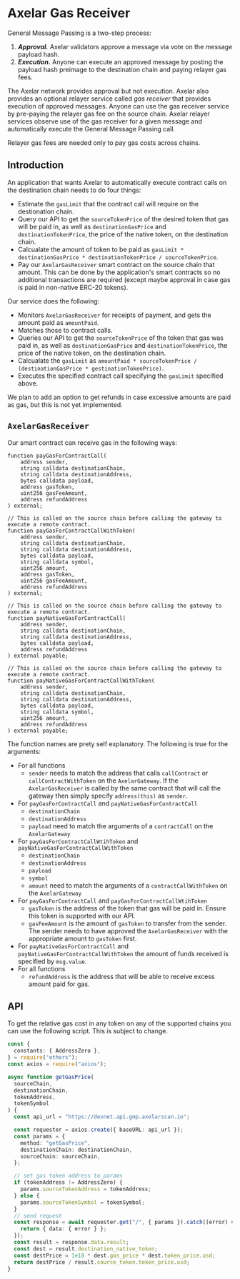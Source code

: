 # Axelar Gas Receiver

General Message Passing is a two-step process:

1. **_Approval._** Axelar validators approve a message via vote on the message payload hash.
2. **_Execution._** Anyone can execute an approved message by posting the payload hash preimage to the destination chain and paying relayer gas fees.

The Axelar network provides approval but not execution. Axelar also provides an optional relayer service called _gas receiver_ that provides execution of approved messages. Anyone can use the gas receiver service by pre-paying the relayer gas fee on the source chain. Axelar relayer services observe use of the gas receiver for a given message and automatically execute the General Message Passing call.

Relayer gas fees are needed only to pay gas costs across chains.

## Introduction

An application that wants Axelar to automatically execute contract calls on the destination chain needs to do four things:

- Estimate the `gasLimit` that the contract call will require on the destionation chain.
- Query our API to get the `sourceTokenPrice` of the desired token that gas will be paid in, as well as `destinationGasPrice` and `destinationTokenPrice`, the price of the native token, on the destination chain.
- Calcualate the amount of token to be paid as `gasLimit * destinationGasPrice * destinationTokenPrice / sourceTokenPrice`.
- Pay our `AxelarGasReceiver` smart contract on the source chain that amount. This can be done by the application's smart contracts so no additional transactions are required (except maybe approval in case gas is paid in non-native ERC-20 tokens).

Our service does the following:

- Monitors `AxelarGasReceiver` for receipts of payment, and gets the amount paid as `amountPaid`.
- Matches those to contract calls.
- Queries our API to get the `sourceTokenPrice` of the token that gas was paid in, as well as `destinationGasPrice` and `destinationTokenPrice`, the price of the native token, on the destination chain.
- Calcualate the `gasLimit` as `amountPaid * sourceTokenPrice / (destinationGasPrice * gestinationTokenPrice)`.
- Executes the specified contract call specifying the `gasLimit` specified above.

We plan to add an option to get refunds in case excessive amounts are paid as gas, but this is not yet implemented.

## `AxelarGasReceiver`

Our smart contract can receive gas in the following ways:

```solidity
function payGasForContractCall(
    address sender,
    string calldata destinationChain,
    string calldata destinationAddress,
    bytes calldata payload,
    address gasToken,
    uint256 gasFeeAmount,
    address refundAddress
) external;
```

```solidity
// This is called on the source chain before calling the gateway to execute a remote contract.
function payGasForContractCallWithToken(
    address sender,
    string calldata destinationChain,
    string calldata destinationAddress,
    bytes calldata payload,
    string calldata symbol,
    uint256 amount,
    address gasToken,
    uint256 gasFeeAmount,
    address refundAddress
) external;
```

```solidity
// This is called on the source chain before calling the gateway to execute a remote contract.
function payNativeGasForContractCall(
    address sender,
    string calldata destinationChain,
    string calldata destinationAddress,
    bytes calldata payload,
    address refundAddress
) external payable;
```

```solidity
// This is called on the source chain before calling the gateway to execute a remote contract.
function payNativeGasForContractCallWithToken(
    address sender,
    string calldata destinationChain,
    string calldata destinationAddress,
    bytes calldata payload,
    string calldata symbol,
    uint256 amount,
    address refundAddress
) external payable;
```

The function names are prety self explanatory. The following is true for the arguments:

- For all functions
  - `sender` needs to match the address that calls `callContract` or `callContractWithToken` on the `AxelarGateway`. If the `AxelarGasReceiver` is called by the same contract that will call the gateway then simply specify `address(this)` as `sender`.
- For `payGasForContractCall` and `payNativeGasForContractCall`
  - `destinationChain`
  - `destinationAddress`
  - `payload`
    need to match the arguments of a `contractCall` on the `AxelarGateway`
- For `payGasForContractCallWtihToken` and `payNativeGasForContractCallWithToken`
  - `destinationChain`
  - `destinationAddress`
  - `payload`
  - `symbol`
  - `amount`
    need to match the arguments of a `contractCallWithToken` on the `AxelarGateway`
- For `payGasForContractCall` and `payGasForContractCallWtihToken`
  - `gasToken` is the address of the token that gas will be paid in. Ensure this token is supported with our API.
  - `gasFeeAmount` is the amount of `gasToken` to transfer from the sender. The sender needs to have approved the `AxelarGasReceiver` with the appropriate amount to `gasToken` first.
- For `payNativeGasForContractCall` and `payNativeGasForContractCallWithToken` the amount of funds received is specified by `msg.value`.
- For all functions
  - `refundAddress` is the address that will be able to receive excess amount paid for gas.

## API

To get the relative gas cost in any token on any of the supported chains you can use the following script. This is subject to change.

```ts
const {
  constants: { AddressZero },
} = require("ethers");
const axios = require("axios");

async function getGasPrice(
  sourceChain,
  destinationChain,
  tokenAddress,
  tokenSymbol
) {
  const api_url = "https://devnet.api.gmp.axelarscan.io";

  const requester = axios.create({ baseURL: api_url });
  const params = {
    method: "getGasPrice",
    destinationChain: destinationChain,
    sourceChain: sourceChain,
  };

  // set gas token address to params
  if (tokenAddress != AddressZero) {
    params.sourceTokenAddress = tokenAddress;
  } else {
    params.sourceTokenSymbol = tokenSymbol;
  }
  // send request
  const response = await requester.get("/", { params }).catch((error) => {
    return { data: { error } };
  });
  const result = response.data.result;
  const dest = result.destination_native_token;
  const destPrice = 1e18 * dest.gas_price * dest.token_price.usd;
  return destPrice / result.source_token.token_price.usd;
}
```
